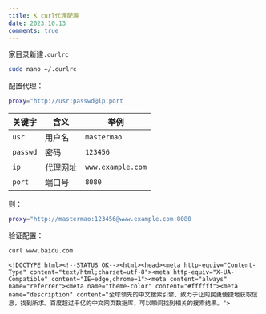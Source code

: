 ```yaml
---
title: K curl代理配置
date: 2023.10.13
comments: true
---
```




家目录新建`.curlrc` 

```bash
sudo nano ~/.curlrc
```

配置代理：

```bash
proxy="http://usr:passwd@ip:port
```

| 关键字   | 含义     | 举例              |
| -------- | -------- | ----------------- |
| `usr`    | 用户名   | `mastermao`       |
| `passwd` | 密码     | `123456`          |
| `ip`     | 代理网址 | `www.example.com` |
| `port`   | 端口号   | `8080`            |

则：

```bash
proxy="http://mastermao:123456@www.example.com:8080
```

验证配置：

```bash
curl www.baidu.com
```

```
<!DOCTYPE html><!--STATUS OK--><html><head><meta http-equiv="Content-Type" content="text/html;charset=utf-8"><meta http-equiv="X-UA-Compatible" content="IE=edge,chrome=1"><meta content="always" name="referrer"><meta name="theme-color" content="#ffffff"><meta name="description" content="全球领先的中文搜索引擎、致力于让网民更便捷地获取信息，找到所求。百度超过千亿的中文网页数据库，可以瞬间找到相关的搜索结果。">
```

